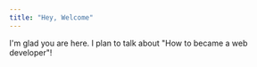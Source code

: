 ```yaml
---
title: "Hey, Welcome"
---
```


I'm glad you are here. I plan to talk about "How to became a web developer"!
